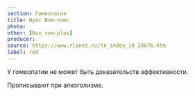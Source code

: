 ```yaml
---
section: Гомеопатия
title: Нукс Вом-плюс
photo:
other: [Nux vom-plus]
producer:
source: https://www.rlsnet.ru/tn_index_id_24676.htm
label: red
---
```


У гомеопатии не может быть доказательств эффективности.

Прописывают при алкоголизме.
